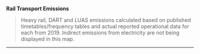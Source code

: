 **Rail Transport Emissions**

> Heavy rail, DART and LUAS emissions calculated based on published timetables/frequency tables and actual reported operational data for each from 2019. Indirect emissions from electricity are not being displayed in this map. 

<object type="text/html" data="../../html/rail_transport_emissions.html" width="1000" height="1000" frameborder="0"></object>

---